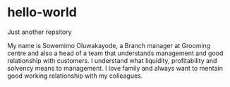 # hello-world
Just another repsitory

My name is Sowemimo Oluwakayode, a Branch manager at Grooming centre and also a head of a team 
that understands management and good relationship with customers. I understand what liquidity, 
profitability and solvency means to management. I love family and always want to mentain 
good working relationship with my colleagues.
